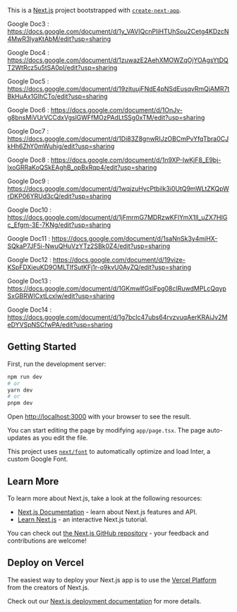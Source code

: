 This is a [Next.js](https://nextjs.org/) project bootstrapped with [`create-next-app`](https://github.com/vercel/next.js/tree/canary/packages/create-next-app).

Google Doc3 : https://docs.google.com/document/d/1y_VAVIQcnPIiHTUhSou2Cetg4KDzcN4MwR3lyaKtAbM/edit?usp=sharing

Google Doc4 : https://docs.google.com/document/d/1zuwazE2AehXMOWZqOjYOAgsYtDQT2WtRcz5u5tSA0pI/edit?usp=sharing

Google Doc5 : https://docs.google.com/document/d/19zituujFNdE4pNSdEusqvRmQjAMR7tBkHuAx1GIhCTo/edit?usp=sharing

Google Doc6 : https://docs.google.com/document/d/1OnJv-g8bnsMiVUrVCCdxVgslGWFfMOzPAdLtSSg0xTM/edit?usp=sharing

Google Doc7 : https://docs.google.com/document/d/1Di83Z8gnwRIJzOBCmPvYfqTbra0CJkHh6ZhY0mWuhig/edit?usp=sharing

Google Doc8 : https://docs.google.com/document/d/1n9XP-IwKjF8_E9bj-lxoGRRaKoQSkEAghB_opBxRqp4/edit?usp=sharing

Google Doc9 : https://docs.google.com/document/d/1wqjzuHycPtbilk3i0UtQ9mWLtZKQpWrDKP06YRUd3cQ/edit?usp=sharing

Google Doc10 : https://docs.google.com/document/d/1jFmrmG7MDRzwKFlYmX1lI_uZX7HIGc_Efgm-3E-7KNg/edit?usp=sharing

Google Doc11 : https://docs.google.com/document/d/1saNnSk3y4mjHX-SQkaP7JF5i-NwuQHuVzYTz2SBk0Z4/edit?usp=sharing

Google Doc12 : https://docs.google.com/document/d/19vize-KSpFDXieuKD9OMLTIfSutKFj1r-o9kvU0AyZQ/edit?usp=sharing

Google Doc13 : https://docs.google.com/document/d/1GKmwIfGslFpg08cIRuwdMPLcQqypSxGBRWICxtLcxlw/edit?usp=sharing

Google Doc14 : https://docs.google.com/document/d/1g7bclc47ubs64rvzvuqAerKRAiJv2MeDYVSpNSCfwPA/edit?usp=sharing


## Getting Started

First, run the development server:

```bash
npm run dev
# or
yarn dev
# or
pnpm dev
```

Open [http://localhost:3000](http://localhost:3000) with your browser to see the result.

You can start editing the page by modifying `app/page.tsx`. The page auto-updates as you edit the file.

This project uses [`next/font`](https://nextjs.org/docs/basic-features/font-optimization) to automatically optimize and load Inter, a custom Google Font.

## Learn More

To learn more about Next.js, take a look at the following resources:

- [Next.js Documentation](https://nextjs.org/docs) - learn about Next.js features and API.
- [Learn Next.js](https://nextjs.org/learn) - an interactive Next.js tutorial.

You can check out [the Next.js GitHub repository](https://github.com/vercel/next.js/) - your feedback and contributions are welcome!

## Deploy on Vercel

The easiest way to deploy your Next.js app is to use the [Vercel Platform](https://vercel.com/new?utm_medium=default-template&filter=next.js&utm_source=create-next-app&utm_campaign=create-next-app-readme) from the creators of Next.js.

Check out our [Next.js deployment documentation](https://nextjs.org/docs/deployment) for more details.
